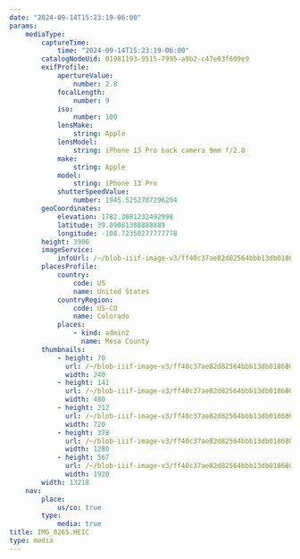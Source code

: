 ```yaml
---
date: "2024-09-14T15:23:19-06:00"
params:
    mediaType:
        captureTime:
            time: "2024-09-14T15:23:19-06:00"
        catalogNodeUid: 01981193-9515-7995-a9b2-c47e03f609e9
        exifProfile:
            apertureValue:
                number: 2.8
            focalLength:
                number: 9
            iso:
                number: 100
            lensMake:
                string: Apple
            lensModel:
                string: iPhone 13 Pro back camera 9mm f/2.8
            make:
                string: Apple
            model:
                string: iPhone 13 Pro
            shutterSpeedValue:
                number: 1945.5252787296204
        geoCoordinates:
            elevation: 1782.3081232492998
            latitude: 39.09081388888889
            longitude: -108.72350277777778
        height: 3906
        imageService:
            infoUrl: /~/blob-iiif-image-v3/ff40c37ae82d82564bbb13db018680b5efaff24565d700cb1a056163d0f66b42/info.json
        placesProfile:
            country:
                code: US
                name: United States
            countryRegion:
                code: US-CO
                name: Colorado
            places:
                - kind: admin2
                  name: Mesa County
        thumbnails:
            - height: 70
              url: /~/blob-iiif-image-v3/ff40c37ae82d82564bbb13db018680b5efaff24565d700cb1a056163d0f66b42/full/240%2C70/0/default.jpg
              width: 240
            - height: 141
              url: /~/blob-iiif-image-v3/ff40c37ae82d82564bbb13db018680b5efaff24565d700cb1a056163d0f66b42/full/480%2C141/0/default.jpg
              width: 480
            - height: 212
              url: /~/blob-iiif-image-v3/ff40c37ae82d82564bbb13db018680b5efaff24565d700cb1a056163d0f66b42/full/720%2C212/0/default.jpg
              width: 720
            - height: 378
              url: /~/blob-iiif-image-v3/ff40c37ae82d82564bbb13db018680b5efaff24565d700cb1a056163d0f66b42/full/1280%2C378/0/default.jpg
              width: 1280
            - height: 567
              url: /~/blob-iiif-image-v3/ff40c37ae82d82564bbb13db018680b5efaff24565d700cb1a056163d0f66b42/full/1920%2C567/0/default.jpg
              width: 1920
        width: 13218
    nav:
        place:
            us/co: true
        type:
            media: true
title: IMG_0265.HEIC
type: media
---
```

